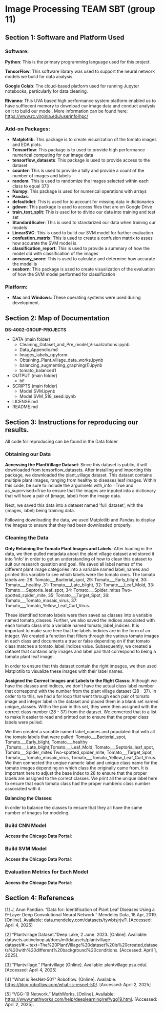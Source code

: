 # Image Processing TEAM SBT (group 11)

## Section 1: Software and Platform Used

### Software:

**Python**: This is the primary programming language used for this project.

**TensorFlow**: This software library was used to support the neural network models we build for data analysis.

**Google Colab**: The cloud-based platform used for running Jupyter notebooks, particularly for data cleaning.

**Rivanna**: This UVA based high performance system platform enabled us to have suffiecent memory to download our image data and conduct analysis on it to build our model. More information can be found here: https://www.rc.virginia.edu/userinfo/hpc/


### Add-on Packages:

- **Matplotlib**: This package is to create visualization of the tomato images and EDA plots.
- **Tensorflow**: This package is to used to provide high performance numerical computing for our image data
- **tensorflow_datasets**: This package is used to provide access to the dataset
- **counter**: This is used to provide a tally and provide a count of the number of images and labels
- **random**: This is used to randomize the images selected within each class to equal 373
- **Numpy**: This package is used for numerical operations with arrays
- **Pandas**: 
- **defaultdict**: This is used for to account for missing data in dictionaries
- **gdown**: This package is used to access files that are on Google Drive
- **train_test_split**: This is used for to divide our data into training and test set
- **StandardScaler**: This is used to standarized our data when training our models
- **LinearSVC**: This is used to build our SVM model for further evaluation
- **confustion_matrix**: This is used to create a confusion matrix to asses how accurate the SVM model is.
- **classification_report**: This is used to provide a summary of how the model did with classification of the images
- **accuracy_score**: This is used to calculate and determine how accurate the model is
- **seaborn**: This package is used to create visualization of the evaluation of how the SVM model performed for classification



### Platform:
- **Mac** and **Windows**: These operating systems were used during development. 


## Section 2: Map of Documentation

**DS-4002-GROUP-PROJECTS**
- DATA (main folder)
  - Cleaning_Dataset_and_Pre_model_Visualizations.ipynb
  - Data_Appendix.md
  - Images_labels_npyform
  - Obtaining_Plant_village_data_works.ipynb
  - balancing_augmenting_graphing(1).ipynb
  - tomato_balanced1
- OUTPUT (main folder)
  - hi! 
- SCRIPTS (main folder)
  - Model SVM.ipynb
  - Model SVM_518_seed.ipynb
- LICENSE.md
- README.md

## Section 3: Instructions for reproducing our results. 
All code for reproducing can be found in the Data folder

### Obtaining our Data
**Accessing the PlantVillage Dataset**:
Since this dataset is public, it will downloaded from tensorflow_datasets. After installing and importing this package, we downloaded the plant_village dataset. This dataset contains multiple plant images, ranging from healthy to diseases leaf images. Within this code, be sure to include the argumnets with_info =True and as_supervised=True to ensure that the images are inputed into a dictionary that will have a pair of (image, label) from the image data.

Next, we saved this data into a dataset named 'full_dataset', with the (images, label) being training data.

Following downloading the data, we used Matplotlib and Pandas to display the images to ensure that they had been downloaded properly.

### Cleaning the Data
**Only Retaining the Tomato Plant Images and Labels**:
After loading in the data, we then pulled metadata about the plant village dataset and stored it into 'info' in order to get an understanding of how to clean this dataset to suit our research question and goal. We saved all label names of the different plant image categories into a variable named label_names and printed this variable to see which labels were the tomato ones. The tomato labels are: 28: Tomato___Bacterial_spot, 29: Tomato___Early_blight, 30: Tomato___healthy ,31: Tomato___Late_blight, 32: Tomato___Leaf_Mold, 33: Tomato___Septoria_leaf_spot, 34: Tomato___Spider_mites Two-spotted_spider_mite, 35: Tomato___Target_Spot, 36: Tomato___Tomato_mosaic_virus, 37: Tomato___Tomato_Yellow_Leaf_Curl_Virus.

These identified tomato labels were then saved as classes into a variable named tomato_classes. Further, we also saved the indices associated with each tomato class into a variable named tomato_label_indices. It is important to make sure here that the labels indicies are in the form of an integer. We created a function that filters through the various tomato images in each class and documents a true or false depending on if that tomato class matches a tomato_label_indices value.
Subsequently, we created a dataset that contains only images and label pair that correspond to being a tomato plant leaf image.

In order to ensure that this dataset contain the right impages, we then used Matplotlib to visualize these images with their label names.

**Assigned the Correct Images and Labels to the Right Classs**:
Although we have the classes and indices, we don't have the actual class label number that correspond with the number from the plant village dataset (28 - 37). In order to to this, we had a for loop that went through each pair of tomato image and integer label in the dataset and placed them in a blank set named unique_classes. Within the pair in this set, they were then assigned with the correct class number (28 - 37) from the dataset. We converted that to a list to make it easier to read and printed out to ensure that the proper class labels were pulled.

We then created a variable named label_names and populated that with all the tomato labels that were pulled: Tomato___Bacterial_spot, Tomato___Early_blight, Tomato___healthy ,Tomato___Late_blight,Tomato___Leaf_Mold, Tomato___Septoria_leaf_spot, Tomato___Spider_mites Two-spotted_spider_mite, Tomato___Target_Spot, Tomato___Tomato_mosaic_virus, Tomato___Tomato_Yellow_Leaf_Curl_Virus. We then connected the unqiue numeric label and unique class name for the tomato images depending on which class the originally came from. It is important here to adjust the base index to 28 to ensure that the proper labels are assigned to the correct classes. We print all the unique label here to ensure that each tomato class had the proper numberic class number associated with it.

**Balancing the Classes**:

In order to balance the classes to ensure that they all have the same number of images for modeling

### Build CNN Model
**Access the Chicago Data Portal**:

### Build SVM Model
**Access the Chicago Data Portal**:

### Evaluation Metrics for Each Model
**Access the Chicago Data Portal**:


## Section 4: References

[1] J, Arun Pandian. “Data for: Identification of Plant Leaf Diseases Using a 9-Layer Deep Convolutional Neural Network.” Mendeley Data, 18 Apr, 2019. [Online]. Available: data.mendeley.com/datasets/tywbtsjrjv/1. [Accessed: April 4, 2025]

[2] “Plantvillage Dataset.”Deep Lake, 2 June. 2023. [Online]. Available: datasets.activeloop.ai/docs/ml/datasets/plantvillage-dataset/#:~:text=The%20PlantVillage%20dataset%20is%20created,datasets%20with%20different%20background%20conditions. [Accessed: April 1, 2025].

[3] “Plantvillage.” Plantvillage [Online]. Available: plantvillage.psu.edu/. [Accessed: April 4, 2025]

[4] "What is ResNet-50?" Roboflow. [Online]. Available: https://blog.roboflow.com/what-is-resnet-50/. [Accessed: April 2, 2025]

[5] “VGG-19 Network.” MathWorks. [Online]. Available: https://www.mathworks.com/help/deeplearning/ref/vgg19.html. [Accessed: April 2, 2025].
